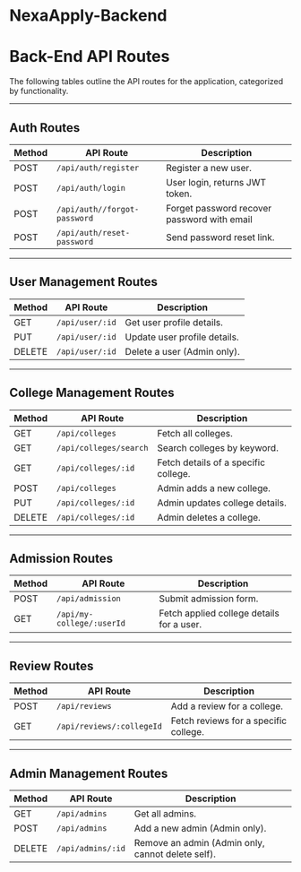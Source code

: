 # NexaApply-Backend
# Back-End API Routes

The following tables outline the API routes for the application, categorized by functionality.

---

## Auth Routes

| Method | API Route                  | Description                                      |
|--------|----------------------------|--------------------------------------------------|
| POST   | `/api/auth/register`       | Register a new user.                             |
| POST   | `/api/auth/login`          | User login, returns JWT token.                   |
| POST   | `/api/auth//forgot-password`  |   Forget password recover password with email    |
| POST   | `/api/auth/reset-password` | Send password reset link.                        |

---

## User Management Routes

| Method | API Route          | Description                          |
|--------|--------------------|--------------------------------------|
| GET    | `/api/user/:id`    | Get user profile details.            |
| PUT    | `/api/user/:id`    | Update user profile details.         |
| DELETE | `/api/user/:id`    | Delete a user (Admin only).          |

---

## College Management Routes

| Method | API Route          | Description                                |
|--------|--------------------|--------------------------------------------|
| GET    | `/api/colleges`    | Fetch all colleges.                        |
| GET    | `/api/colleges/search`    | Search colleges by keyword.                        |
| GET    | `/api/colleges/:id`| Fetch details of a specific college.       |
| POST   | `/api/colleges`    | Admin adds a new college.                  |
| PUT    | `/api/colleges/:id`| Admin updates college details.             |
| DELETE | `/api/colleges/:id`| Admin deletes a college.                   |

---

## Admission Routes

| Method | API Route                  | Description                                      |
|--------|----------------------------|--------------------------------------------------|
| POST   | `/api/admission`           | Submit admission form.                           |
| GET    | `/api/my-college/:userId`  | Fetch applied college details for a user.        |

---

## Review Routes

| Method | API Route                  | Description                                      |
|--------|----------------------------|--------------------------------------------------|
| POST   | `/api/reviews`             | Add a review for a college.                      |
| GET    | `/api/reviews/:collegeId`  | Fetch reviews for a specific college.            |

---

## Admin Management Routes

| Method | API Route          | Description                                             |
|--------|--------------------|---------------------------------------------------------|
| GET    | `/api/admins`      | Get all admins.                                         |
| POST   | `/api/admins`      | Add a new admin (Admin only).                           |
| DELETE | `/api/admins/:id`  | Remove an admin (Admin only, cannot delete self).       |